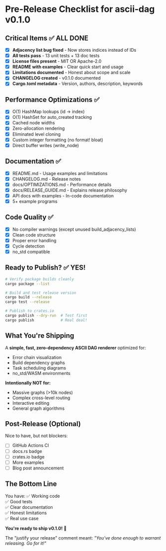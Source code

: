 # Pre-Release Checklist for ascii-dag v0.1.0

## Critical Items ✅ ALL DONE

- [x] **Adjacency list bug fixed** - Now stores indices instead of IDs
- [x] **All tests pass** - 13 unit tests + 13 doc tests
- [x] **License files present** - MIT OR Apache-2.0
- [x] **README with examples** - Clear quick start and usage
- [x] **Limitations documented** - Honest about scope and scale
- [x] **CHANGELOG created** - v0.1.0 documented
- [x] **Cargo.toml metadata** - Version, authors, description, keywords

## Performance Optimizations ✅

- [x] O(1) HashMap lookups (id → index)
- [x] O(1) HashSet for auto_created tracking
- [x] Cached node widths
- [x] Zero-allocation rendering
- [x] Eliminated level cloning
- [x] Custom integer formatting (no format! bloat)
- [x] Direct buffer writes (write_node)

## Documentation ✅

- [x] README.md - Usage examples and limitations
- [x] CHANGELOG.md - Release notes
- [x] docs/OPTIMIZATIONS.md - Performance details
- [x] docs/RELEASE_GUIDE.md - Explains release philosophy
- [x] API docs with examples - In-code documentation
- [x] 5+ example programs

## Code Quality ✅

- [x] No compiler warnings (except unused build_adjacency_lists)
- [x] Clean code structure
- [x] Proper error handling
- [x] Cycle detection
- [x] no_std compatible

## Ready to Publish? ✅ YES!

```bash
# Verify package builds cleanly
cargo package --list

# Build and test release version
cargo build --release
cargo test --release

# Publish to crates.io
cargo publish --dry-run  # Test first
cargo publish            # Real deal!
```

## What You're Shipping

A **simple, fast, zero-dependency ASCII DAG renderer** optimized for:
- Error chain visualization
- Build dependency graphs  
- Task scheduling diagrams
- no_std/WASM environments

**Intentionally NOT for:**
- Massive graphs (>10k nodes)
- Complex cross-level routing
- Interactive editing
- General graph algorithms

## Post-Release (Optional)

Nice to have, but not blockers:
- [ ] GitHub Actions CI
- [ ] docs.rs badge
- [ ] crates.io badge
- [ ] More examples
- [ ] Blog post announcement

## The Bottom Line

You have:
✅ Working code  
✅ Good tests  
✅ Clear documentation  
✅ Honest limitations  
✅ Real use case  

**You're ready to ship v0.1.0!** 🚀

The "justify your release" comment meant: *"You've done enough to warrant releasing. Go for it!"*
